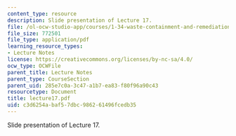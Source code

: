 ```yaml
---
content_type: resource
description: Slide presentation of Lecture 17.
file: /ol-ocw-studio-app/courses/1-34-waste-containment-and-remediation-technology-spring-2004/c3d6254abaf57dbc986261496fcedb35_lecture17.pdf
file_size: 772501
file_type: application/pdf
learning_resource_types:
- Lecture Notes
license: https://creativecommons.org/licenses/by-nc-sa/4.0/
ocw_type: OCWFile
parent_title: Lecture Notes
parent_type: CourseSection
parent_uid: 285e7c0a-3c47-a1b7-ea83-f80f96a90c43
resourcetype: Document
title: lecture17.pdf
uid: c3d6254a-baf5-7dbc-9862-61496fcedb35
---
```

Slide presentation of Lecture 17.